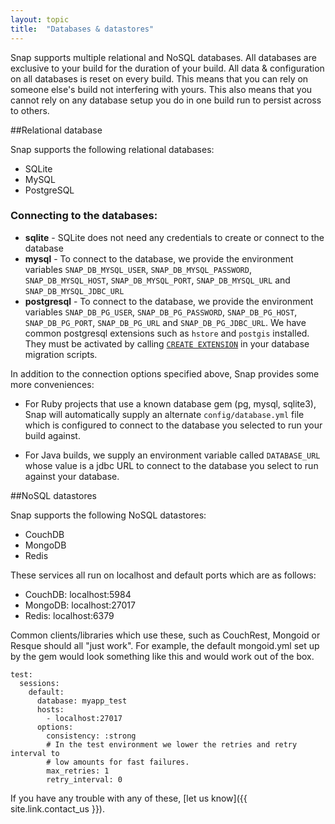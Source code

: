 ```yaml
---
layout: topic
title:  "Databases & datastores"
---
```


Snap supports multiple relational and NoSQL databases. All databases are exclusive to your build for the duration of your build. All data & configuration on all databases is reset on every build. This means that you can rely on someone else's build not interfering with yours. This also means that you cannot rely on any database setup you do in one build run to persist across to others.

##Relational database

Snap supports the following relational databases:

* SQLite
* MySQL
* PostgreSQL

### Connecting to the databases:

* **sqlite** - SQLite does not need any credentials to create or connect to the database
* **mysql** - To connect to the database, we provide the environment variables `SNAP_DB_MYSQL_USER`, `SNAP_DB_MYSQL_PASSWORD`, `SNAP_DB_MYSQL_HOST`, `SNAP_DB_MYSQL_PORT`, `SNAP_DB_MYSQL_URL` and `SNAP_DB_MYSQL_JDBC_URL`
* **postgresql** - To connect to the database, we provide the environment variables `SNAP_DB_PG_USER`, `SNAP_DB_PG_PASSWORD`, `SNAP_DB_PG_HOST`, `SNAP_DB_PG_PORT`, `SNAP_DB_PG_URL` and `SNAP_DB_PG_JDBC_URL`. We have common postgresql extensions such as `hstore` and `postgis` installed. They must be activated by calling [`CREATE EXTENSION`](http://www.postgresql.org/docs/9.2/static/sql-createextension.html) in your database migration scripts.

In addition to the connection options specified above, Snap provides some more conveniences:

* For Ruby projects that use a known database gem (pg, mysql, sqlite3), Snap will automatically supply an alternate `config/database.yml` file which is configured to connect to the database you selected to run your build against.

* For Java builds, we supply an environment variable called `DATABASE_URL` whose value is a jdbc URL to connect to the database you select to run against your database.

##NoSQL datastores

Snap supports the following NoSQL datastores:

* CouchDB
* MongoDB
* Redis

These services all run on localhost and default ports which are as follows:

* CouchDB: localhost:5984
* MongoDB: localhost:27017
* Redis:   localhost:6379

Common clients/libraries which use these, such as CouchRest, Mongoid or Resque should all "just work". For example, the default mongoid.yml set up by the gem would look something like this and would work out of the box.

```
test:
  sessions:
    default:
      database: myapp_test
      hosts:
        - localhost:27017
      options:
        consistency: :strong
        # In the test environment we lower the retries and retry interval to
        # low amounts for fast failures.
        max_retries: 1
        retry_interval: 0
```

If you have any trouble with any of these, [let us know]({{ site.link.contact_us }}).
